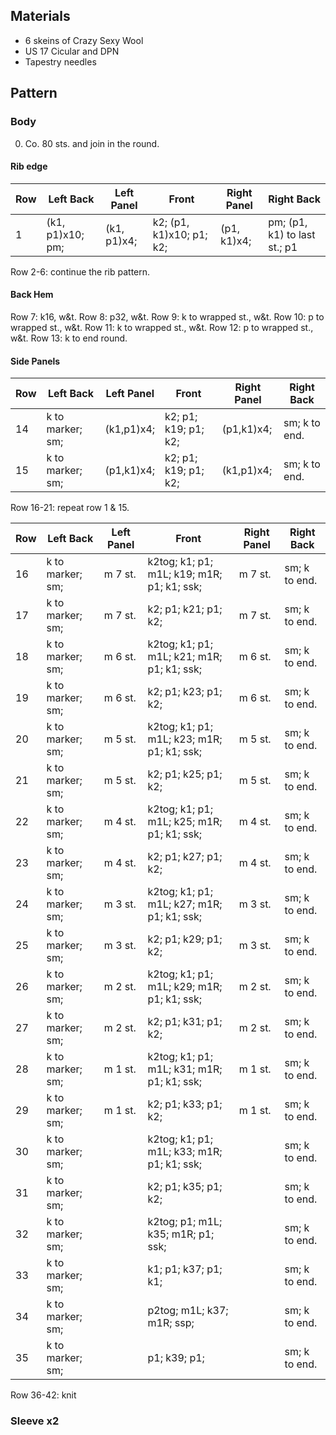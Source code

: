 ## Materials

- 6 skeins of Crazy Sexy Wool
- US 17 Cicular and DPN
- Tapestry needles

## Pattern

### Body

0. Co. 80 sts. and join in the round.

#### Rib edge

| Row | Left Back | Left Panel | Front | Right Panel | Right Back |
|-----|-----------|------------|-------|-------------|------------|
| 1 | (k1, p1)x10; pm; | (k1, p1)x4; | k2; (p1, k1)x10; p1; k2; | (p1, k1)x4; | pm; (p1, k1) to last st.; p1 |

Row 2-6: continue the rib pattern.

#### Back Hem

Row 7: k16, w&t.
Row 8: p32, w&t.
Row 9: k to wrapped st., w&t.
Row 10: p to wrapped st., w&t.
Row 11: k to wrapped st., w&t.
Row 12: p to wrapped st., w&t.
Row 13: k to end round.

#### Side Panels

| Row | Left Back | Left Panel | Front | Right Panel | Right Back |
|-----|-----------|------------|-------|-------------|------------|
| 14 | k to marker; sm; | (k1,p1)x4; | k2; p1; k19; p1; k2; | (p1,k1)x4; | sm; k to end. |
| 15 | k to marker; sm; | (p1,k1)x4; | k2; p1; k19; p1; k2; | (k1,p1)x4; | sm; k to end. |

Row 16-21: repeat row 1 & 15.

| Row | Left Back | Left Panel | Front | Right Panel | Right Back |
|-----|-----------|------------|-------|-------------|------------|
| 16 | k to marker; sm; | m 7 st. | k2tog; k1; p1; m1L; k19; m1R; p1; k1; ssk; | m 7 st. | sm; k to end. |
| 17 | k to marker; sm; | m 7 st. | k2; p1; k21; p1; k2; | m 7 st. | sm; k to end. |
| 18 | k to marker; sm; | m 6 st. | k2tog; k1; p1; m1L; k21; m1R; p1; k1; ssk; | m 6 st. | sm; k to end. |
| 19 | k to marker; sm; | m 6 st. | k2; p1; k23; p1; k2; | m 6 st. | sm; k to end. |
| 20 | k to marker; sm; | m 5 st. | k2tog; k1; p1; m1L; k23; m1R; p1; k1; ssk; | m 5 st. | sm; k to end. |
| 21 | k to marker; sm; | m 5 st. | k2; p1; k25; p1; k2; | m 5 st. | sm; k to end. |
| 22 | k to marker; sm; | m 4 st. | k2tog; k1; p1; m1L; k25; m1R; p1; k1; ssk; | m 4 st. | sm; k to end. |
| 23 | k to marker; sm; | m 4 st. | k2; p1; k27; p1; k2; | m 4 st. | sm; k to end. |
| 24 | k to marker; sm; | m 3 st. | k2tog; k1; p1; m1L; k27; m1R; p1; k1; ssk; | m 3 st. | sm; k to end. |
| 25 | k to marker; sm; | m 3 st. | k2; p1; k29; p1; k2; | m 3 st. | sm; k to end. |
| 26 | k to marker; sm; | m 2 st. | k2tog; k1; p1; m1L; k29; m1R; p1; k1; ssk; | m 2 st. | sm; k to end. |
| 27 | k to marker; sm; | m 2 st. | k2; p1; k31; p1; k2; | m 2 st. | sm; k to end. |
| 28 | k to marker; sm; | m 1 st. | k2tog; k1; p1; m1L; k31; m1R; p1; k1; ssk; | m 1 st. | sm; k to end. |
| 29 | k to marker; sm; | m 1 st. | k2; p1; k33; p1; k2; | m 1 st. | sm; k to end. |
| 30 | k to marker; sm; | | k2tog; k1; p1; m1L; k33; m1R; p1; k1; ssk; | | sm; k to end. |
| 31 | k to marker; sm; | | k2; p1; k35; p1; k2; | | sm; k to end. |
| 32 | k to marker; sm; | | k2tog; p1; m1L; k35; m1R; p1; ssk; | | sm; k to end. |
| 33 | k to marker; sm; | | k1; p1; k37; p1; k1; | | sm; k to end. |
| 34 | k to marker; sm; | | p2tog; m1L; k37; m1R; ssp; | | sm; k to end. |
| 35 | k to marker; sm; | | p1; k39; p1; | | sm; k to end. |

Row 36-42: knit

### Sleeve x2


